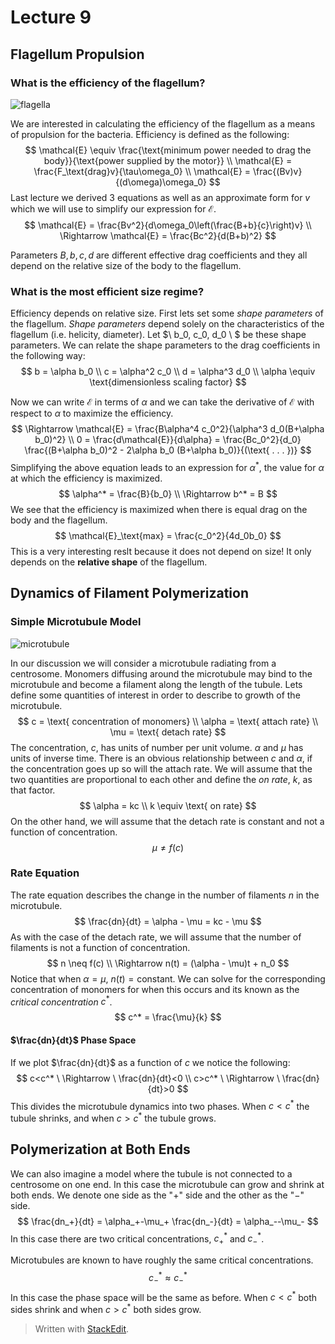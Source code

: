 
# Lecture 9

## Flagellum Propulsion

### What is the efficiency of the flagellum?

![flagella](http://sweetium.com/images/labimages/bacterium.png)

We are interested in calculating the efficiency of the flagellum as a means of propulsion for the bacteria. Efficiency is defined as the following:
$$ \mathcal{E} \equiv \frac{\text{minimum power needed to drag the body}}{\text{power supplied by the motor}} \\  
\mathcal{E} = \frac{F_\text{drag}v}{\tau\omega_0} \\
\mathcal{E} = \frac{(Bv)v}{(d\omega)\omega_0}
$$
Last lecture we derived 3 equations as well as an approximate form for $v$ which we will use to simplify our expression for $\mathcal{E}$.
$$
\mathcal{E} = \frac{Bv^2}{d\omega_0\left(\frac{B+b}{c}\right)v} \\
\Rightarrow \mathcal{E} = \frac{Bc^2}{d(B+b)^2}
$$

Parameters $B, b, c, d$ are different effective drag coefficients and they all depend on the relative size of the body to the flagellum.

### What is the most efficient size regime?

Efficiency depends on relative size. First lets set some *shape parameters* of the flagellum. *Shape parameters* depend solely on the characteristics of the flagellum (i.e. helicity, diameter). Let $\ b_0, c_0, d_0 \ $ be these shape parameters. We can relate the shape parameters to the drag coefficients in the following way:
$$
b = \alpha b_0 \\
c = \alpha^2 c_0 \\
d = \alpha^3 d_0 \\
\alpha \equiv \text{dimensionless scaling factor}
$$

Now we can write $\mathcal{E}$ in terms of $\alpha$ and we can take the derivative of $\mathcal{E}$ with respect to $\alpha$ to maximize the efficiency.
$$
\Rightarrow \mathcal{E} = \frac{B\alpha^4 c_0^2}{\alpha^3 d_0(B+\alpha b_0)^2} \\
0 = \frac{d\mathcal{E}}{d\alpha} = \frac{Bc_0^2}{d_0}
\frac{(B+\alpha b_0)^2 - 2\alpha b_0 (B+\alpha b_0)}{(\text{ . . . })}
$$
Simplifying the above equation leads to an expression for $\alpha^*$, the value for $\alpha$ at which the efficiency is maximized.
$$
\alpha^* = \frac{B}{b_0} \\
\Rightarrow b^* = B
$$
We see that the efficiency is maximized when there is equal drag on the body and the flagellum.
$$ \mathcal{E}_\text{max} = \frac{c_0^2}{4d_0b_0} $$
This is a very interesting reslt because it does not depend on size! It only depends on the **relative shape** of the flagellum.

## Dynamics of Filament Polymerization

### Simple Microtubule Model

![microtubule](http://www.bioon.com/book/biology/mboc/chapter16/figure16-23.gif)

In our discussion we will consider a microtubule radiating from a centrosome. Monomers diffusing around the microtubule may bind to the microtubule and become a filament along the length of the tubule. Lets define some quantities of interest in order to describe to growth of the microtubule.
$$
c = \text{ concentration of monomers} \\
\alpha = \text{ attach rate} \\
\mu = \text{ detach rate}
$$
The concentration, $c$, has units of number per unit volume. $\alpha$ and $\mu$ has units of inverse time. There is an obvious relationship between $c$ and $\alpha$, if the concentration goes up so will the attach rate. We will assume that the two quantities are proportional to each other and define the *on rate*, $k$, as that factor.
$$
\alpha = kc \\
k \equiv \text{ on rate}
$$
On the other hand, we will assume that the detach rate is constant and not a function of concentration.
$$ \mu \neq f(c) $$

### Rate Equation

The rate equation describes the change in the number of filaments $n$ in the microtubule.
$$
\frac{dn}{dt} = \alpha - \mu = kc - \mu
$$
As with the case of the detach rate, we will assume that the number of filaments is not a function of concentration.
$$
n \neq f(c) \\
\Rightarrow n(t) = (\alpha - \mu)t + n_0
$$
Notice that when $\alpha=\mu$, $n(t)=\text{constant}$. We can solve for the corresponding concentration of monomers for when this occurs and its known as the *critical concentration* $c^*$.
$$ c^* = \frac{\mu}{k} $$

#### $\frac{dn}{dt}$ Phase Space

If we plot $\frac{dn}{dt}$ as a function of $c$ we notice the following:
$$
c<c^* \ \Rightarrow \ \frac{dn}{dt}<0 \\
c>c^* \ \Rightarrow \ \frac{dn}{dt}>0
$$
This divides the microtubule dynamics into two phases. When $c<c^*$ the tubule shrinks, and when $c>c^*$ the tubule grows.

## Polymerization at Both Ends

We can also imagine a model where the tubule is not connected to a centrosome on one end. In this case the microtubule can grow and shrink at both ends. We denote one side as the "$+$" side and the other as the "$-$" side.
$$
\frac{dn_+}{dt} = \alpha_+-\mu_+
\frac{dn_-}{dt} = \alpha_--\mu_-
$$
In this case there are two critical concentrations, $c^*_+$ and $c^*_-$.

Microtubules are known to have roughly the same critical concentrations.
$$ c^*_- \approx c^*_- $$
In this case the phase space will be the same as before. When $c<c^*$ both sides shrink and when $c>c^*$ both sides grow.


> Written with [StackEdit](https://stackedit.io/).